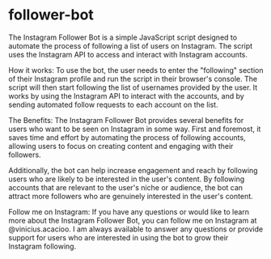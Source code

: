 # follower-bot
The Instagram Follower Bot is a simple JavaScript script designed to automate the process of following a list of users on Instagram. The script uses the Instagram API to access and interact with Instagram accounts.

How it works: To use the bot, the user needs to enter the "following" section of their Instagram profile and run the script in their browser's console. 
The script will then start following the list of usernames provided by the user. It works by using the Instagram API to interact with the accounts, and by sending automated follow requests to each account on the list.

The Benefits: The Instagram Follower Bot provides several benefits for users who want to be seen on Instagram in some way. First and foremost, it saves time and effort by automating the process of following accounts, allowing users to focus on creating content and engaging with their followers.

Additionally, the bot can help increase engagement and reach by following users who are likely to be interested in the user's content. By following accounts that are relevant to the user's niche or audience, the bot can attract more followers who are genuinely interested in the user's content.

Follow me on Instagram: If you have any questions or would like to learn more about the Instagram Follower Bot, you can follow me on Instagram at @vinicius.acacioo. I am always available to answer any questions or provide support for users who are interested in using the bot to grow their Instagram following.
